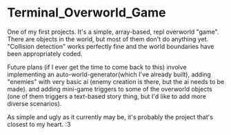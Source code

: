 # Terminal_Overworld_Game

One of my first projects. It's a simple, array-based, repl overworld "game". There are objects in the world,
but most of them don't do anything yet. "Collision detection" works perfectly fine and the world boundaries have
been appropriately coded.

Future plans (if I ever get the time to come back to this) involve implementing an auto-world-generator(which
I've already built), adding "enemies" with very basic ai (enemy creation is there, but the ai needs to be made).
and adding mini-game triggers to some of the overworld objects (one of them triggers a text-based story thing,
but I'd like to add more diverse scenarios).

As simple and ugly as it currently may be, it's probably the project that's closest to my heart. :3
